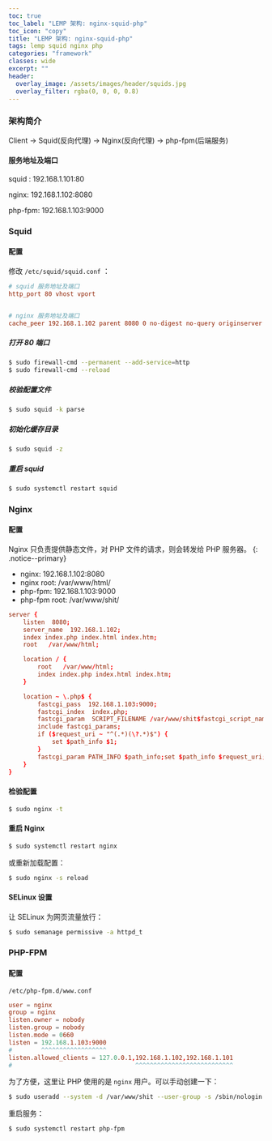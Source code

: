 ```yaml
---
toc: true
toc_label: "LEMP 架构: nginx-squid-php"
toc_icon: "copy"
title: "LEMP 架构: nginx-squid-php"
tags: lemp squid nginx php
categories: "framework"
classes: wide
excerpt: ""
header:
  overlay_image: /assets/images/header/squids.jpg
  overlay_filter: rgba(0, 0, 0, 0.8)
---
```








### 架构简介

Client -> Squid(反向代理) -> Nginx(反向代理) -> php-fpm(后端服务)


#### 服务地址及端口

squid : 192.168.1.101:80

nginx: 192.168.1.102:8080

php-fpm: 192.168.1.103:9000






### Squid



#### 配置

修改 `/etc/squid/squid.conf` ：

```conf
# squid 服务地址及端口
http_port 80 vhost vport


# nginx 服务地址及端口
cache_peer 192.168.1.102 parent 8080 0 no-digest no-query originserver
```


##### 打开 80 端口

```bash
$ sudo firewall-cmd --permanent --add-service=http
$ sudo firewall-cmd --reload
```


##### 校验配置文件

```bash
$ sudo squid -k parse
```


##### 初始化缓存目录

```bash
$ sudo squid -z
```


##### 重启 squid

```bash
$ sudo systemctl restart squid
```










### Nginx


#### 配置

Nginx 只负责提供静态文件，对 PHP 文件的请求，则会转发给 PHP 服务器。
{: .notice--primary}

* nginx: 192.168.1.102:8080
* nginx root: /var/www/html/
* php-fpm: 192.168.1.103:9000
* php-fpm root: /var/www/shit/

```conf
server {
	listen	8080;
	server_name  192.168.1.102;
	index index.php index.html index.htm;
	root   /var/www/html;

	location / {
		root   /var/www/html;
		index index.php index.html index.htm;
	}

	location ~ \.php$ {
		fastcgi_pass  192.168.1.103:9000;
		fastcgi_index  index.php;               
		fastcgi_param  SCRIPT_FILENAME /var/www/shit$fastcgi_script_name;
		include fastcgi_params;
		if ($request_uri ~ "^(.*)(\?.*)$") {
			set $path_info $1;
		}
		fastcgi_param PATH_INFO $path_info;set $path_info $request_uri;
	}
}
```


#### 检验配置

```bash
$ sudo nginx -t
```


#### 重启 Nginx

```bash
$ sudo systemctl restart nginx
```

或重新加载配置：

```bash
$ sudo nginx -s reload
```


#### SELinux 设置

让 SELinux 为网页流量放行：

```bash
$ sudo semanage permissive -a httpd_t
```












### PHP-FPM


#### 配置

`/etc/php-fpm.d/www.conf`

```conf
user = nginx
group = nginx
listen.owner = nobody
listen.group = nobody
listen.mode = 0660
listen = 192.168.1.103:9000
#        ^^^^^^^^^^^^^^^^^^
listen.allowed_clients = 127.0.0.1,192.168.1.102,192.168.1.101
#                                  ^^^^^^^^^^^^^^^^^^^^^^^^^^^
```

为了方便，这里让 PHP 使用的是 `nginx` 用户。可以手动创建一下：

```bash
$ sudo useradd --system -d /var/www/shit --user-group -s /sbin/nologin nginx
```

重启服务：

```bash
$ sudo systemctl restart php-fpm
```
